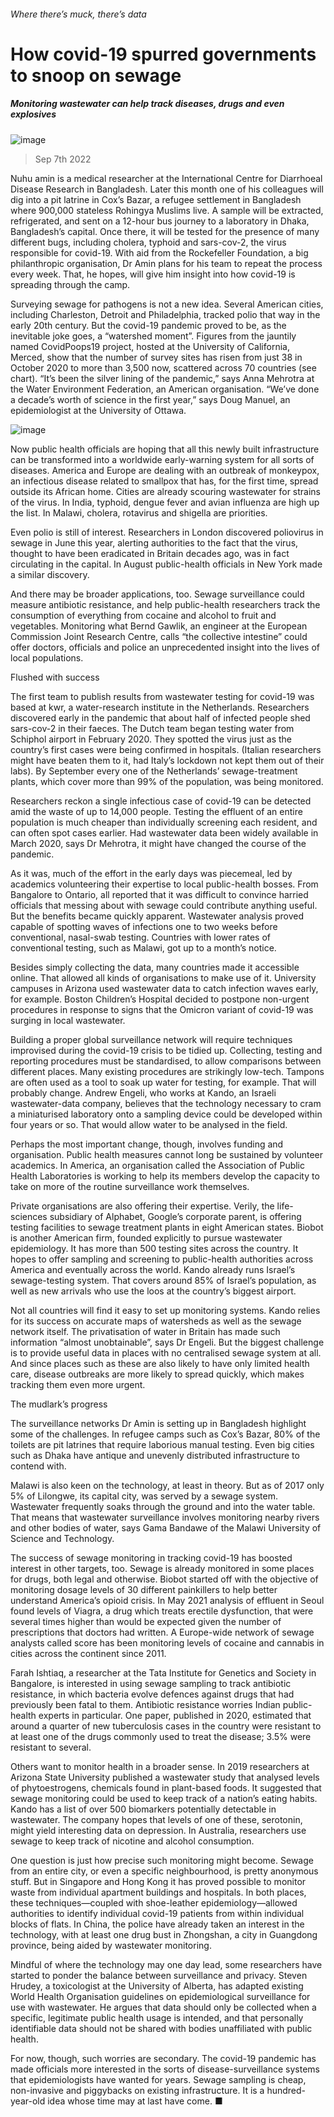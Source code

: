 ###### Where there’s muck, there’s data
# How covid-19 spurred governments to snoop on sewage 
##### Monitoring wastewater can help track diseases, drugs and even explosives 
![image](images/20220910_IRP001.jpg) 
> Sep 7th 2022 
Nuhu amin is a medical researcher at the International Centre for Diarrhoeal Disease Research in Bangladesh. Later this month one of his colleagues will dig into a pit latrine in Cox’s Bazar, a refugee settlement in Bangladesh where 900,000 stateless Rohingya Muslims live. A sample will be extracted, refrigerated, and sent on a 12-hour bus journey to a laboratory in Dhaka, Bangladesh’s capital. Once there, it will be tested for the presence of many different bugs, including cholera, typhoid and sars-cov-2, the virus responsible for covid-19. With aid from the Rockefeller Foundation, a big philanthropic organisation, Dr Amin plans for his team to repeat the process every week. That, he hopes, will give him insight into how covid-19 is spreading through the camp.
Surveying sewage for pathogens is not a new idea. Several American cities, including Charleston, Detroit and Philadelphia, tracked polio that way in the early 20th century. But the covid-19 pandemic proved to be, as the inevitable joke goes, a “watershed moment”. Figures from the jauntily named CovidPoops19 project, hosted at the University of California, Merced, show that the number of survey sites has risen from just 38 in October 2020 to more than 3,500 now, scattered across 70 countries (see chart). “It’s been the silver lining of the pandemic,” says Anna Mehrotra at the Water Environment Federation, an American organisation. “We’ve done a decade’s worth of science in the first year,” says Doug Manuel, an epidemiologist at the University of Ottawa. 
![image](images/20220910_IRC770.png) 

Now public health officials are hoping that all this newly built infrastructure can be transformed into a worldwide early-warning system for all sorts of diseases. America and Europe are dealing with an outbreak of monkeypox, an infectious disease related to smallpox that has, for the first time, spread outside its African home. Cities are already scouring wastewater for strains of the virus. In India, typhoid, dengue fever and avian influenza are high up the list. In Malawi, cholera, rotavirus and shigella are priorities. 
Even polio is still of interest. Researchers in London discovered poliovirus in sewage in June this year, alerting authorities to the fact that the virus, thought to have been eradicated in Britain decades ago, was in fact circulating in the capital. In August public-health officials in New York made a similar discovery.
And there may be broader applications, too. Sewage surveillance could measure antibiotic resistance, and help public-health researchers track the consumption of everything from cocaine and alcohol to fruit and vegetables. Monitoring what Bernd Gawlik, an engineer at the European Commission Joint Research Centre, calls “the collective intestine” could offer doctors, officials and police an unprecedented insight into the lives of local populations.
Flushed with success
The first team to publish results from wastewater testing for covid-19 was based at kwr, a water-research institute in the Netherlands. Researchers discovered early in the pandemic that about half of infected people shed sars-cov-2 in their faeces. The Dutch team began testing water from Schiphol airport in February 2020. They spotted the virus just as the country’s first cases were being confirmed in hospitals. (Italian researchers might have beaten them to it, had Italy’s lockdown not kept them out of their labs). By September every one of the Netherlands’ sewage-treatment plants, which cover more than 99% of the population, was being monitored. 
Researchers reckon a single infectious case of covid-19 can be detected amid the waste of up to 14,000 people. Testing the effluent of an entire population is much cheaper than individually screening each resident, and can often spot cases earlier. Had wastewater data been widely available in March 2020, says Dr Mehrotra, it might have changed the course of the pandemic.
As it was, much of the effort in the early days was piecemeal, led by academics volunteering their expertise to local public-health bosses. From Bangalore to Ontario, all reported that it was difficult to convince harried officials that messing about with sewage could contribute anything useful. But the benefits became quickly apparent. Wastewater analysis proved capable of spotting waves of infections one to two weeks before conventional, nasal-swab testing. Countries with lower rates of conventional testing, such as Malawi, got up to a month’s notice. 
Besides simply collecting the data, many countries made it accessible online. That allowed all kinds of organisations to make use of it. University campuses in Arizona used wastewater data to catch infection waves early, for example. Boston Children’s Hospital decided to postpone non-urgent procedures in response to signs that the Omicron variant of covid-19 was surging in local wastewater.
Building a proper global surveillance network will require techniques improvised during the covid-19 crisis to be tidied up. Collecting, testing and reporting procedures must be standardised, to allow comparisons between different places. Many existing procedures are strikingly low-tech. Tampons are often used as a tool to soak up water for testing, for example. That will probably change. Andrew Engeli, who works at Kando, an Israeli wastewater-data company, believes that the technology necessary to cram a miniaturised laboratory onto a sampling device could be developed within four years or so. That would allow water to be analysed in the field. 
Perhaps the most important change, though, involves funding and organisation. Public health measures cannot long be sustained by volunteer academics. In America, an organisation called the Association of Public Health Laboratories is working to help its members develop the capacity to take on more of the routine surveillance work themselves. 
Private organisations are also offering their expertise. Verily, the life-sciences subsidiary of Alphabet, Google’s corporate parent, is offering testing facilities to sewage treatment plants in eight American states. Biobot is another American firm, founded explicitly to pursue wastewater epidemiology. It has more than 500 testing sites across the country. It hopes to offer sampling and screening to public-health authorities across America and eventually across the world. Kando already runs Israel’s sewage-testing system. That covers around 85% of Israel’s population, as well as new arrivals who use the loos at the country’s biggest airport. 
Not all countries will find it easy to set up monitoring systems. Kando relies for its success on accurate maps of watersheds as well as the sewage network itself. The privatisation of water in Britain has made such information “almost unobtainable”, says Dr Engeli. But the biggest challenge is to provide useful data in places with no centralised sewage system at all. And since places such as these are also likely to have only limited health care, disease outbreaks are more likely to spread quickly, which makes tracking them even more urgent.
The mudlark’s progress
The surveillance networks Dr Amin is setting up in Bangladesh highlight some of the challenges. In refugee camps such as Cox’s Bazar, 80% of the toilets are pit latrines that require laborious manual testing. Even big cities such as Dhaka have antique and unevenly distributed infrastructure to contend with. 
Malawi is also keen on the technology, at least in theory. But as of 2017 only 5% of Lilongwe, its capital city, was served by a sewage system. Wastewater frequently soaks through the ground and into the water table. That means that wastewater surveillance involves monitoring nearby rivers and other bodies of water, says Gama Bandawe of the Malawi University of Science and Technology. 
The success of sewage monitoring in tracking covid-19 has boosted interest in other targets, too. Sewage is already monitored in some places for drugs, both legal and otherwise. Biobot started off with the objective of monitoring dosage levels of 30 different painkillers to help better understand America’s opioid crisis. In May 2021 analysis of effluent in Seoul found levels of Viagra, a drug which treats erectile dysfunction, that were several times higher than would be expected given the number of prescriptions that doctors had written. A Europe-wide network of sewage analysts called score has been monitoring levels of cocaine and cannabis in cities across the continent since 2011. 
Farah Ishtiaq, a researcher at the Tata Institute for Genetics and Society in Bangalore, is interested in using sewage sampling to track antibiotic resistance, in which bacteria evolve defences against drugs that had previously been fatal to them. Antibiotic resistance worries Indian public-health experts in particular. One paper, published in 2020, estimated that around a quarter of new tuberculosis cases in the country were resistant to at least one of the drugs commonly used to treat the disease; 3.5% were resistant to several. 
Others want to monitor health in a broader sense. In 2019 researchers at Arizona State University published a wastewater study that analysed levels of phytoestrogens, chemicals found in plant-based foods. It suggested that sewage monitoring could be used to keep track of a nation’s eating habits. Kando has a list of over 500 biomarkers potentially detectable in wastewater. The company hopes that levels of one of these, serotonin, might yield interesting data on depression. In Australia, researchers use sewage to keep track of nicotine and alcohol consumption.
One question is just how precise such monitoring might become. Sewage from an entire city, or even a specific neighbourhood, is pretty anonymous stuff. But in Singapore and Hong Kong it has proved possible to monitor waste from individual apartment buildings and hospitals. In both places, these techniques—coupled with shoe-leather epidemiology—allowed authorities to identify individual covid-19 patients from within individual blocks of flats. In China, the police have already taken an interest in the technology, with at least one drug bust in Zhongshan, a city in Guangdong province, being aided by wastewater monitoring. 
Mindful of where the technology may one day lead, some researchers have started to ponder the balance between surveillance and privacy. Steven Hrudey, a toxicologist at the University of Alberta, has adapted existing World Health Organisation guidelines on epidemiological surveillance for use with wastewater. He argues that data should only be collected when a specific, legitimate public health usage is intended, and that personally identifiable data should not be shared with bodies unaffiliated with public health.
For now, though, such worries are secondary. The covid-19 pandemic has made officials more interested in the sorts of disease-surveillance systems that epidemiologists have wanted for years. Sewage sampling is cheap, non-invasive and piggybacks on existing infrastructure. It is a hundred-year-old idea whose time may at last have come. ■
